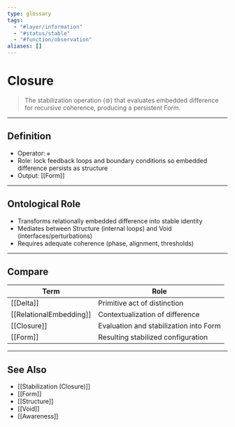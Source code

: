 ```yaml
---
type: glossary
tags:
  - "#layer/information"
  - "#status/stable"
  - "#function/observation"
aliases: []
---
```


# Closure

> The stabilization operation (⊚) that evaluates embedded difference for recursive coherence, producing a persistent Form.

---

## Definition

- Operator: `⊚`
- Role: lock feedback loops and boundary conditions so embedded difference persists as structure
- Output: [[Form]]

---

## Ontological Role

- Transforms relationally embedded difference into stable identity
- Mediates between Structure (internal loops) and Void (interfaces/perturbations)
- Requires adequate coherence (phase, alignment, thresholds)

---

## Compare

| Term       | Role                                  |
|------------|---------------------------------------|
| [[Delta]]  | Primitive act of distinction           |
| [[RelationalEmbedding]] | Contextualization of difference |
| [[Closure]] | Evaluation and stabilization into Form |
| [[Form]]   | Resulting stabilized configuration     |

---

## See Also

- [[Stabilization (Closure)]]
- [[Form]]
- [[Structure]]
- [[Void]]
- [[Awareness]]


